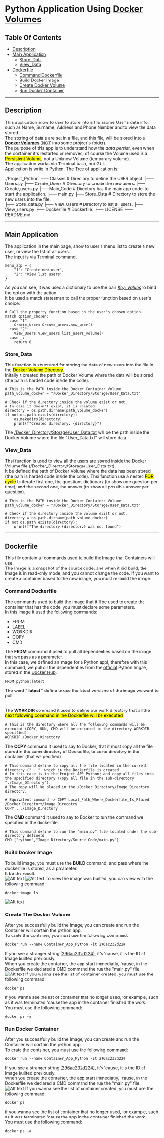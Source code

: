 # Python Application Using <ins>**Docker Volumes**</ins>
## Table Of Contents
* [Description](#description)
* [Main Application](#main_app)
  - [Store_Data](#store_data)
  - [View_Data](#view_data)
* [Dockerfile](#dockerfile)
  - [Command Dockerfile](#command_file)
  - [Build Docker Image](#build_image)
  - [Create Docker Volume](#create_volume)
  - [Run Docker Container](#run_container)

---
<a name="description"></a> 
## Description
This application allow to user to store into a file saome User's data info, such as Name, Surname, Address and Phone Number and to view the data stored.<br>
The storing of data's are set in a file, and this file, will be stored into a <strong>[Docker Volumes](https://docs.docker.com/engine/storage/volumes)</strong> (<ins>NOT</ins> into some project's folder).<br>
The purpose of this app is to understand how the <em>data persist</em>, even when the container it's restarted or removed; of course the Volume used is a <mark>Persistent Volume</mark>, not a Unknow Volume (temporary volume).<br>
The application works via Terminal bash, not GUI.<br>
Application is write in [Python](https://www.python.org).
The Tree of application is:

./Project_Python
├── Classes               # Directory to define the USER object.
    ├── Users.py
├── Create_Users          # Directory to create the new users.
    ├── Create_users.py
├── Main_Code             # Directory has the main app code, to start the application.
    ├── main.py
├── Store_Data            # Directory to store the new users into the file.            
    ├── Store_data.py
├── View_Users            # Directory to list all users.
    ├── View_users.py
├── Dockerfile            # Dockerfile.
├── LICENSE
└── README.md


---
<a name="main_app"></a>
## Main Application
The application in the main page, show to user a menu list to create a new user, or view the list of all users.<br>
The input is via Terminal command.
```
menu_app = {
    "1": "Create new user",
    "2": "View list users"
}
```
As you can see, it was used a dictionary to use the pair <ins><em>Key: Values</em></ins> to bind the option with the action.<br>
It be used a match statesman to call the proper function based on user's choice:
```
# Call the property function based on the user's chosen option.
match option_chosen:
  case "1":
    Create_Users.Create_users.new_user()
  case "2":
    View_Users.View_users.list_users_volume()
  case _:
    return 0
```

<a name="store_data"></a>
### Store_Data
This function is structured for storing the data of new users into the file in the <mark>Docker Volume Directory</mark>.<br>
Initally it created the path of Docker Volume where the data will be stored (the path is harded code inside the code).
```
# This is the PATH inside the Docker Container Volume
path_volume_docker = "/Docker_Directory/Storage/User_Data.txt"

# Check if the directory inside the volume exist or not.
# In case it doesn't exist, it is created.
directory = os.path.dirname(path_volume_docker)
if not os.path.exists(directory):
    os.makedirs(directory)
    print(f"Created directory: {directory}")
```
The <ins>/Docker_Directory/Storage/User_Data.txt</ins> will be the path inside the Docker Volume where the file "User_Data.txt" will store data.

<a name="view_data"></a>
### View_Data
Thsi function is used to view all the users are stored inside the Docker Volume file (/Docker_Directory/Storage/User_Data.txt).<br>
It be defined the path of Docker Volume where the data has been stored (the path is harded code inside the code).
Thsi function use a nested <mark>FOR cycle</mark> to iterate first one, the questions dictionary (to show one question per time), and the second one, the answer (to show all possible answer per question).
```
# This is the PATH inside the Docker Container Volume
path_volume_docker = "/Docker_Directory/Storage/User_Data.txt"

# Check if the directory inside the volume exist or not.
directory = os.path.dirname(path_volume_docker)
if not os.path.exists(directory):
    print(f"The directory {directory} was not found")
```

---
<a name="dockerfile"></a>
## Dockerfile
This file contain all commands used to build the Image that Containers will use.<br>
The Image is a snapshot of the source code, and when it did build, the Image is in read-only mode, and you cannot change the code. If you want to create a container based to the new image, you must re-build the image.

<a name="command_file"></a>
### Command Dockerfile
The commands used to build the image that it'll be used to create the container that has the code, you must declare some parameters.<br>
In this image it used the following commands:
- FROM
- LABEL
- WORKDIR
- COPY
- CMD

The <strong> FROM </strong> command it used to pull all dependenties based on the image that we pass as a parameter.<br>
In this case, we defined an image for a Python appl, therefore with this command, we pull oll the dependenties from the <ins>official</ins> Python Imgae, stored in the [Docker Hub](https://hub.docker.com).
```
FROM python:latest
```
The word "<b> latest </b>" define to use the latest versione of the image we want to pull.<br><br>

The <strong> WORKDIR </strong> command it used to define our work directory that all the <mark> next following command in the Dockerfile </strong> will be executed.<br>
```
# This is the directory where all the following commands will be executed (COPY, RUN, CMD will be executed in the directory WORKDIR specified)
WORKDIR /Docker_Directory
```


The <strong> COPY </strong> command it used to say to Docker, that it must copy all the file stored in the same directory of Dockerfile, to some directory in the container (that we pecified)
```
# This command define to copy all the file located in the current directory (" . ") which in the Dockerfile is created
# In this case is in the Project APP Python; and copy all files into the specified directory (copy all file in the sub-directory "./Image_DIrectory").
# The copy will be placed in the /Docker_Directory/Image_Directory directory.

# Equivalent command -> COPY Local_Path_Where_Dockerfile_Is_Placed /Docker_Directory/Image_Direcotry
COPY . ./Image_Directory
```

The <strong> CMD </strong> command it used to say to Docker to run the command we specified in the dockerfile.
```
# This command define to run the "main.py" file located under the sub-directory definetd
CMD ["python","Image_Directory/Source_Code/main.py"]
```
<a name="build_image"></a>
### Build Docker Image
To build image, you must use the <strong> BUILD </strong> command, and pass where the dockerfile is stored, as a parameter.<br>
It be the result.<br>
![Alt text](Readme_Screen/Build%20Command.png)
![Alt text](Readme_Screen/Execute%20Command%20Build.png)
To view the image was builted, you can view with the following command:
```
docker image ls
```
![Alt text](Readme_Screen/List%20Images.png)

<a name="create_volume"></a>
### Create The Docker Volume
After you successfully build the Image, you can create and run the Container will contain the python app.<br>
To crate the container, you must use the following command:
```
docker run --name Container_App_Python -it 296ac232d224
```
If you see a stranger string <ins>(296ac232d224)</ins>, it's 'cause, it is the ID of Image builted previously.<br>
When you create the container, the app start immediatly, 'cause, in the Dockerfile we declared a CMD command the run the "main.py" file.<br>
![Alt text](Readme_Screen/App%20Running.png)
If you wanna see the list of container created, you must use the following command:
```
docker ps
```
if you wanna see the list of container that no longer used, for example, such as it was terminated 'cause the app in the container finished the work.<br>
You must use the following command:
```
docker ps -a
```



<a name="run_container"></a>
### Run Docker Container
After you successfully build the Image, you can create and run the Container will contain the python app.<br>
To crate the container, you must use the following command:
```
docker run --name Container_App_Python -it 296ac232d224
```
If you see a stranger string <ins>(296ac232d224)</ins>, it's 'cause, it is the ID of Image builted previously.<br>
When you create the container, the app start immediatly, 'cause, in the Dockerfile we declared a CMD command the run the "main.py" file.<br>
![Alt text](Readme_Screen/App%20Running.png)
If you wanna see the list of container created, you must use the following command:
```
docker ps
```
if you wanna see the list of container that no longer used, for example, such as it was terminated 'cause the app in the container finished the work.<br>
You must use the following command:
```
docker ps -a
```

